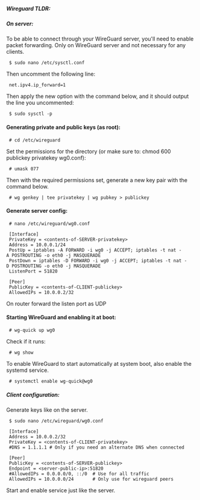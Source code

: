 ##### Wireguard TLDR:

##### On server:

To be able to connect through your WireGuard server, you\'ll need to
enable packet forwarding. Only on WireGuard server and not necessary for
any clients.

` $ sudo nano /etc/sysctl.conf`

Then uncomment the following line:

` net.ipv4.ip_forward=1`

Then apply the new option with the command below, and it should output
the line you uncommented:

` $ sudo sysctl -p`

#### Generating private and public keys (as root):

` # cd /etc/wireguard`

Set the permissions for the directory (or make sure to: chmod 600
publickey privatekey wg0.conf):

` # umask 077`

Then with the required permissions set, generate a new key pair with the
command below.

` # wg genkey | tee privatekey | wg pubkey > publickey`

#### Generate server config:

` # nano /etc/wireguard/wg0.conf`

` [Interface]`\
` PrivateKey = <contents-of-SERVER-privatekey>`\
` Address = 10.0.0.1/24`\
` PostUp = iptables -A FORWARD -i wg0 -j ACCEPT; iptables -t nat -A POSTROUTING -o eth0 -j MASQUERADE`\
` PostDown = iptables -D FORWARD -i wg0 -j ACCEPT; iptables -t nat -D POSTROUTING -o eth0 -j MASQUERADE`\
` ListenPort = 51820`\
` `\
` [Peer]`\
` PublicKey = <contents-of-CLIENT-publickey>`\
` AllowedIPs = 10.0.0.2/32`

On router forward the listen port as UDP

#### Starting WireGuard and enabling it at boot:

` # wg-quick up wg0`

Check if it runs:

` # wg show`

To enable WireGuard to start automatically at system boot, also enable
the systemd service.

` # systemctl enable wg-quick@wg0`

##### Client configuration:

Generate keys like on the server.

` $ sudo nano /etc/wireguard/wg0.conf`

` [Interface]`\
` Address = 10.0.0.2/32`\
` PrivateKey = <contents-of-CLIENT-privatekey>`\
` #DNS = 1.1.1.1 # Only if you need an alternate DNS when connected`\
` `\
` [Peer]`\
` PublicKey = <contents-of-SERVER-publickey>`\
` Endpoint = <server-public-ip>:51820`\
` #AllowedIPs = 0.0.0.0/0, ::/0  # Use for all traffic`\
` AllowedIPs = 10.0.0.0/24       # Only use for wireguard peers`

Start and enable service just like the server.
